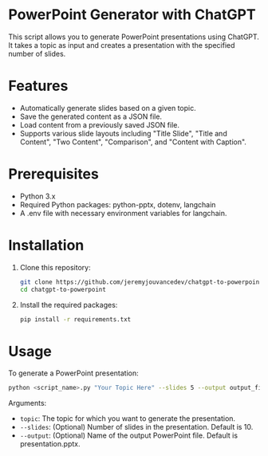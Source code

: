 # PowerPoint Generator with ChatGPT
This script allows you to generate PowerPoint presentations using ChatGPT. It takes a topic as input and creates a presentation with the specified number of slides.

# Features
- Automatically generate slides based on a given topic.
- Save the generated content as a JSON file.
- Load content from a previously saved JSON file.
- Supports various slide layouts including "Title Slide", "Title and Content", "Two Content", "Comparison", and "Content with Caption".

# Prerequisites
- Python 3.x
- Required Python packages: python-pptx, dotenv, langchain
- A .env file with necessary environment variables for langchain.

# Installation

1. Clone this repository:

    ```bash    
    git clone https://github.com/jeremyjouvancedev/chatgpt-to-powerpoint.git
    cd chatgpt-to-powerpoint
    ```

2. Install the required packages:
    ```bash
    pip install -r requirements.txt
    ```
# Usage

To generate a PowerPoint presentation:

```bash
python <script_name>.py "Your Topic Here" --slides 5 --output output_filename.pptx
```

Arguments:
- `topic`: The topic for which you want to generate the presentation.
- `--slides`: (Optional) Number of slides in the presentation. Default is 10.
- `--output`: (Optional) Name of the output PowerPoint file. Default is presentation.pptx.